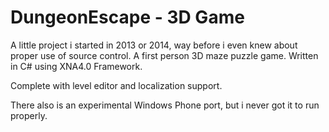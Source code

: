 # DungeonEscape - 3D Game
A little project i started in 2013 or 2014, way before i even knew about proper use of source control.
A first person 3D maze puzzle game. Written in C# using XNA4.0 Framework.

Complete with level editor and localization support.

There also is an experimental Windows Phone port, but i never got it to run properly.
